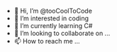 - 👋 Hi, I’m @tooCoolToCode
- 👀 I’m interested in coding
- 🌱 I’m currently learning C#
- 💞️ I’m looking to collaborate on ...
- 📫 How to reach me ...

<!---
tooCoolToCode/tooCoolToCode is a ✨ special ✨ repository because its `README.md` (this file) appears on your GitHub profile.
You can click the Preview link to take a look at your changes.
--->
